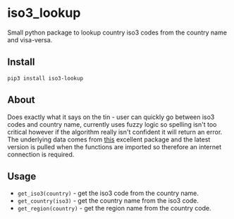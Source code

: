 # iso3_lookup

Small python package to lookup country iso3 codes from the country name and visa-versa. 

## Install 
```
pip3 install iso3-lookup
```

## About
Does exactly what it says on the tin - user can quickly go between iso3 codes and country name,
currently uses fuzzy logic so spelling isn't too critical however if the algorithm really isn't confident it 
will return an error. The underlying data comes from [this](https://github.com/lukes/ISO-3166-Countries-with-Regional-Codes) 
excellent package and the latest version is pulled when the functions are imported so therefore an internet connection is required.   

## Usage 
- `get_iso3(country)` - get the iso3 code from the country name.
- `get_country(iso3)` - get the country name from the iso3 code.
- `get_region(country)` - get the region name from the country code.
